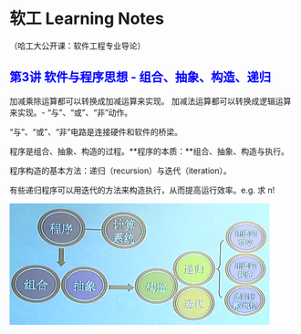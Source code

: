 # 软工 Learning Notes
（哈工大公开课：软件工程专业导论）

## <font color=blue>第3讲 软件与程序思想 - 组合、抽象、构造、递归</font>

加减乘除运算都可以转换成加减运算来实现。
加减法运算都可以转换成逻辑运算来实现。- “与”、“或”、“非”动作。

 “与”、“或”、“非”电路是连接硬件和软件的桥梁。

程序是组合、抽象、构造的过程。**程序的本质：**组合、抽象、构造与执行。

程序构造的基本方法：递归（recursion）与迭代（iteration）。

有些递归程序可以用迭代的方法来构造执行，从而提高运行效率。e.g. 求 n!

![](./img/3.1.jpeg)
